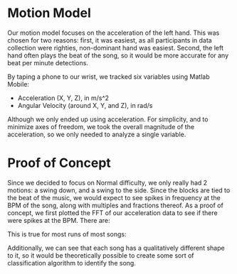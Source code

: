 # Motion Model

Our motion model focuses on the acceleration of the left hand. This was chosen for two reasons: first, it was easiest, as all participants in data collection were righties, non-dominant hand was easiest. Second, the left hand often plays the beat of the song, so it would be more accurate for any beat per minute detections.

By taping a phone to our wrist, we tracked six variables using Matlab Mobile:

- Acceleration (X, Y, Z), in m/s^2
- Angular Velocity (around X, Y, and Z), in rad/s

<Insert picture of data collection setup>

Although we only ended up using acceleration. For simplicity, and to minimize axes of freedom, we took the overall magnitude of the acceleration, so we only needed to analyze a single variable.

# Proof of Concept

Since we decided to focus on Normal difficulty, we only really had 2 motions: a swing down, and a swing to the side. Since the blocks are tied to the beat of the music, we would expect to see spikes in frequency at the BPM of the song, along with multiples and fractions thereof. As a proof of concept, we first plotted the FFT of our acceleration data to see if there were spikes at the BPM. There are:

<Insert graph with xlines at the BPM>

This is true for most runs of most songs:

<Graphs of some of the other songs>

Additionally, we can see that each song has a qualitatively different shape to it, so it would be theoretically possible to create some sort of classification algorithm to identify the song.
